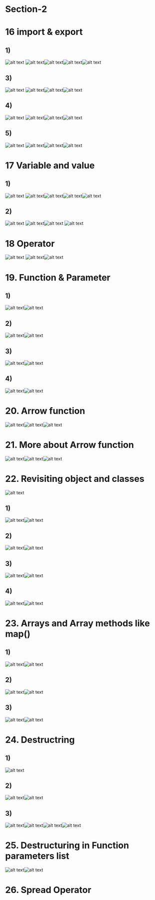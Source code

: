 # Section-2
# 16 import & export
## 1)
![alt text](image-22.png)
![![alt text](image-1.png)](image.png)![alt text](image-2.png)![alt text](image-3.png)![alt text](image-23.png)
## 3)
![alt text](image-24.png)
![alt text](image-4.png)![alt text](image-5.png)![alt text](image-6.png)
## 4)
![alt text](image-25.png)
![alt text](image-7.png)![alt text](image-8.png)![alt text](image-9.png)
## 5)
![alt text](image-26.png)
![alt text](image-10.png)![alt text](image-11.png)![alt text](image-12.png)
# 17 Variable and value
## 1)
![alt text](image-27.png)
![alt text](image-13.png)![alt text](image-14.png)![alt text](image-15.png)![alt text](image-16.png)
## 2)
![alt text](image-28.png)
![alt text](image-17.png)![alt text](image-18.png)
![alt text](image-19.png)
# 18 Operator
![alt text](image-29.png)
![alt text](image-20.png)![alt text](image-21.png)
# 19. Function & Parameter
## 1)
![alt text](image-30.png)![alt text](image-31.png)
## 2)
![alt text](image-32.png)![alt text](image-33.png)
## 3)
![alt text](image-34.png)![alt text](image-35.png)
## 4)
![alt text](image-36.png)![alt text](image-37.png)
# 20. Arrow function
![alt text](image-38.png)![alt text](image-39.png)![alt text](image-40.png)
# 21. More about Arrow function
![alt text](image-41.png)![alt text](image-42.png)![alt text](image-43.png)
# 22. Revisiting object and classes
![alt text](image-44.png)
## 1)
![alt text](image-47.png)![alt text](image-45.png)
## 2)
![alt text](image-46.png)![alt text](image-48.png)
## 3)
![alt text](image-49.png)![alt text](image-50.png)
## 4)
![alt text](image-51.png)![alt text](image-52.png)
# 23. Arrays and Array methods like map()
## 1)
![alt text](image-53.png)![alt text](image-54.png)
## 2)
![alt text](image-55.png)![alt text](image-56.png)
## 3)
![alt text](image-57.png)![alt text](image-58.png)
# 24. Destructring
## 1)
![alt text](image-59.png)
## 2)
![alt text](image-60.png)![alt text](image-61.png)
## 3)
![alt text](image-62.png)![alt text](image-63.png)![alt text](image-64.png)![alt text](image-65.png)
# 25. Destructuring in Function parameters list
![alt text](image-66.png)![alt text](image-67.png)
# 26. Spread Operator
